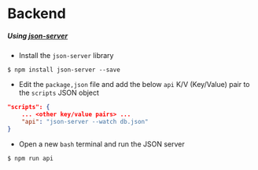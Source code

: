 # Backend

##### Using [json-server](https://github.com/typicode/json-server)

* Install the `json-server` library

```
$ npm install json-server --save
```

* Edit the `package,json` file and add the below `api` K/V (Key/Value) pair to the `scripts` JSON object


```json
"scripts": {
    ... <other key/value pairs> ...
    "api": "json-server --watch db.json"
}
```

* Open a new `bash` terminal and run the JSON server


```
$ npm run api
```
